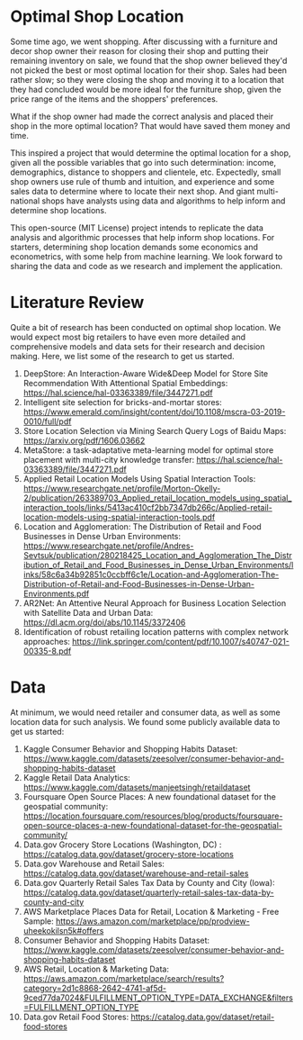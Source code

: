 # Optimal Shop Location

Some time ago, we went shopping. After discussing with a furniture and decor shop owner their reason for closing their shop and putting their 
remaining inventory on sale, we found that the shop owner believed they'd not picked the best or most optimal location for their shop. 
Sales  had been rather slow; so they were closing the shop and moving it to a location that they had concluded would be 
more ideal for the furniture shop, given the price range of the items and the shoppers' preferences.

What if the shop owner had made the correct analysis and placed their shop in the more optimal location? 
That would have saved them money and time. 

This inspired a project that would determine the optimal location for a shop, given all the possible variables that go
into such determination: income, demographics, distance to shoppers and clientele, etc. Expectedly, small shop owners use rule
of thumb and intuition, and experience and some sales data to determine where to locate their next shop. And giant multi-national shops have analysts using data 
and algorithms to help inform and determine shop locations.

This open-source (MIT License) project intends to replicate the data analysis and algorithmic processes that 
help inform shop locations. For starters, determining shop location demands some economics and econometrics, with some help from
machine learning. We look forward to sharing the data and code as we research and implement the application. 


# Literature Review

Quite a bit of research has been conducted on optimal shop location. We would expect most big retailers to have even more 
detailed and comprehensive models and data sets for their research and decision making. Here, we list some of the research 
to get us started.

1. DeepStore: An Interaction-Aware Wide&Deep Model for Store Site Recommendation With Attentional Spatial Embeddings: https://hal.science/hal-03363389/file/3447271.pdf
2. Intelligent site selection for bricks-and-mortar stores: https://www.emerald.com/insight/content/doi/10.1108/mscra-03-2019-0010/full/pdf
3. Store Location Selection via Mining Search Query Logs of Baidu Maps: https://arxiv.org/pdf/1606.03662
4. MetaStore: a task-adaptative meta-learning model for optimal store placement with multi-city knowledge transfer: https://hal.science/hal-03363389/file/3447271.pdf
5. Applied Retail Location Models Using Spatial Interaction Tools: https://www.researchgate.net/profile/Morton-Okelly-2/publication/263389703_Applied_retail_location_models_using_spatial_interaction_tools/links/5413ac410cf2bb7347db266c/Applied-retail-location-models-using-spatial-interaction-tools.pdf
6. Location and Agglomeration: The Distribution of Retail and Food Businesses in Dense Urban Environments: https://www.researchgate.net/profile/Andres-Sevtsuk/publication/280218425_Location_and_Agglomeration_The_Distribution_of_Retail_and_Food_Businesses_in_Dense_Urban_Environments/links/58c6a34b92851c0ccbff6c1e/Location-and-Agglomeration-The-Distribution-of-Retail-and-Food-Businesses-in-Dense-Urban-Environments.pdf
7. AR2Net: An Attentive Neural Approach for Business Location Selection with Satellite Data and Urban Data: https://dl.acm.org/doi/abs/10.1145/3372406
8. Identification of robust retailing location patterns with complex network approaches: https://link.springer.com/content/pdf/10.1007/s40747-021-00335-8.pdf


# Data

At minimum, we would need retailer and consumer data, as well as some location data for such analysis. We found some publicly available data to get us started: 

1. Kaggle Consumer Behavior and Shopping Habits Dataset: https://www.kaggle.com/datasets/zeesolver/consumer-behavior-and-shopping-habits-dataset
2. Kaggle Retail Data Analytics: https://www.kaggle.com/datasets/manjeetsingh/retaildataset
3. Foursquare Open Source Places: A new foundational dataset for the geospatial community: https://location.foursquare.com/resources/blog/products/foursquare-open-source-places-a-new-foundational-dataset-for-the-geospatial-community/
4. Data.gov Grocery Store Locations (Washington, DC) : https://catalog.data.gov/dataset/grocery-store-locations
5. Data.gov Warehouse and Retail Sales: https://catalog.data.gov/dataset/warehouse-and-retail-sales
6. Data.gov Quarterly Retail Sales Tax Data by County and City (Iowa): https://catalog.data.gov/dataset/quarterly-retail-sales-tax-data-by-county-and-city
7. AWS Marketplace Places Data for Retail, Location & Marketing - Free Sample: https://aws.amazon.com/marketplace/pp/prodview-uheekokilsn5k#offers
8. Consumer Behavior and Shopping Habits Dataset: https://www.kaggle.com/datasets/zeesolver/consumer-behavior-and-shopping-habits-dataset
9. AWS Retail, Location & Marketing Data: https://aws.amazon.com/marketplace/search/results?category=2d1c8868-2642-4741-af5d-9ced77da7024&FULFILLMENT_OPTION_TYPE=DATA_EXCHANGE&filters=FULFILLMENT_OPTION_TYPE
10. Data.gov Retail Food Stores: https://catalog.data.gov/dataset/retail-food-stores


